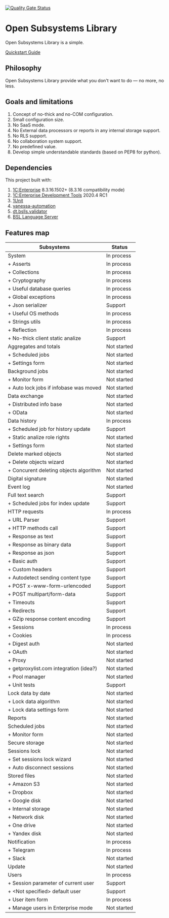 [![Quality Gate Status](https://sonar.openbsl.ru/api/project_badges/measure?project=osl&metric=alert_status)](https://sonar.openbsl.ru/dashboard?id=osl)

# Open Subsystems Library

Open Subsystems Library is a simple.

[Quickstart Guide](docs/en/QuickstartGuide.md)

## Philosophy

Open Subsystems Library provide what you don't want to do — no more, no less.

## Goals and limitations

1. Concept of no-thick and no-COM configuration.
1. Small configuration size.
1. No SaaS mode.
1. No External data processors or reports in any internal storage support.
1. No RLS support.
1. No collaboration system support.
1. No predefined value.
1. Develop simple understandable standards (based on PEP8 for python).

## Dependencies

This project built with:
1. [1C:Enterprise](https://1c-dn.com) 8.3.16.1502+ (8.3.16 compatibility mode)
2. [1C:Enterprise Development Tools](https://edt.1c.ru) 2020.4 RC1
3. [1Unit](https://github.com/DoublesunRUS/ru.capralow.dt.unit.launcher)
4. [vanessa-automation](https://github.com/Pr-Mex/vanessa-automation)
5. [dt.bslls.validator](https://github.com/DoublesunRUS/ru.capralow.dt.bslls.validator)
6. [BSL Language Server](https://github.com/1c-syntax/bsl-language-server)

## Features map

| Subsystems                             | Status      |
| -------------------------------------- | ----------- |
| System                                 | In process  |
| + Asserts                              | In process  |
| + Collections                          | In process  |
| + Cryptography                         | In process  |
| + Useful database queries              | In process  |
| + Global exceptions                    | In process  |
| + Json serializer                      | Support     |
| + Useful OS methods                    | In process  |
| + Strings utils                        | In process  |
| + Reflection                           | In process  |
| + No-thick client static analize       | Support     |
| Aggregates and totals                  | Not started |
| + Scheduled jobs                       | Not started |
| + Settings form                        | Not started |
| Background jobs                        | Not started |
| + Monitor form                         | Not started |
| + Auto lock jobs if infobase was moved | Not started |
| Data exchange                          | Not started |
| + Distributed info base                | Not started |
| + OData                                | Not started |
| Data history                           | In process  |
| + Scheduled job for history update     | Support     |
| + Static analize role rights           | Not started |
| + Settings form                        | Not started |
| Delete marked objects                  | Not started |
| + Delete objects wizard                | Not started |
| + Concurent deleting objects algorithm | Not started |
| Digital signature                      | Not started |
| Event log                              | Not started |
| Full text search                       | Support     |
| + Scheduled jobs for index update      | Support     |
| HTTP requests                          | In process  |
| + URL Parser                           | Support     |
| + HTTP methods call                    | Support     |
| + Response as text                     | Support     |
| + Response as binary data              | Support     |
| + Response as json                     | Support     |
| + Basic auth                           | Support     |
| + Custom headers                       | Support     |
| + Autodetect sending content type      | Support     |
| + POST x-www-form-urlencoded           | Support     |
| + POST multipart/form-data             | Support     |
| + Timeouts                             | Support     |
| + Redirects                            | Support     |
| + GZip response content encoding       | Support     |
| + Sessions                             | In process  |
| + Cookies                              | In process  |
| + Digest auth                          | Not started |
| + OAuth                                | Not started |
| + Proxy                                | Not started |
| + getproxylist.com integration (idea?) | Not started |
| + Pool manager                         | Not started |
| + Unit tests                           | Support     |
| Lock data by date                      | Not started |
| + Lock data algorithm                  | Not started |
| + Lock data settings form              | Not started |
| Reports                                | Not started |
| Scheduled jobs                         | Not started |
| + Monitor form                         | Not started |
| Secure storage                         | Not started |
| Sessions lock                          | Not started |
| + Set sessions lock wizard             | Not started |
| + Auto disconnect sessions             | Not started |
| Stored files                           | Not started |
| + Amazon S3                            | Not started |
| + Dropbox                              | Not started |
| + Google disk                          | Not started |
| + Internal storage                     | Not started |
| + Network disk                         | Not started |
| + One drive                            | Not started |
| + Yandex disk                          | Not started |
| Notification                           | In process  |
| + Telegram                             | In process  |
| + Slack                                | Not started |
| Update                                 | Not started |
| Users                                  | In process  |
| + Session parameter of current user    | Support     |
| + \<Not specified\> default user       | Support     |
| + User item form                       | In process  |
| + Manage users in Enterprise mode      | Not started |
